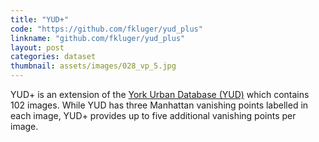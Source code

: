 ```yaml
---
title: "YUD+"
code: "https://github.com/fkluger/yud_plus"
linkname: "github.com/fkluger/yud_plus"
layout: post
categories: dataset
thumbnail: assets/images/028_vp_5.jpg
---
```

YUD+ is an extension of the [York Urban Database (YUD)](https://www.elderlab.yorku.ca/resources/york-urban-line-segment-database-information/) which contains 102 images.
While YUD has three Manhattan vanishing points labelled in each image, YUD+ provides up to five additional vanishing points per image.